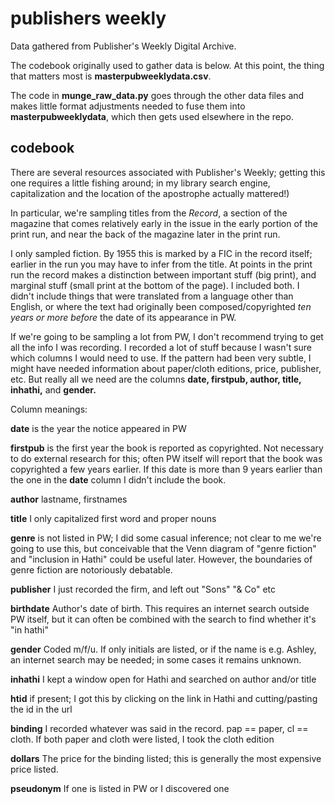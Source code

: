 publishers weekly
=================

Data gathered from Publisher's Weekly Digital Archive. 

The codebook originally used to gather data is below. At this point, the thing that matters most is **masterpubweeklydata.csv**.

The code in **munge_raw_data.py** goes through the other data files and makes little format adjustments needed to fuse them into **masterpubweeklydata**, which then gets used elsewhere in the repo.

codebook
--------
There are several resources associated with Publisher's Weekly; getting this one requires a little fishing around; in my library search engine, capitalization and the location of the apostrophe actually mattered!)

In particular, we're sampling titles from the *Record*, a section of the magazine that comes relatively early in the issue in the early portion of the print run, and near the back of the magazine later in the print run.

I only sampled fiction. By 1955 this is marked by a FIC in the record itself; earlier in the run you may have to infer from the title. At points in the print run the record makes a distinction between important stuff (big print), and marginal stuff (small print at the bottom of the page). I included both. I didn't include things that were translated from a language other than English, or where the text had originally been composed/copyrighted *ten years or more before* the date of its appearance in PW.

If we're going to be sampling a lot from PW, I don't recommend trying to get all the info I was recording. I recorded a lot of stuff because I wasn't sure which columns I would need to use. If the pattern had been very subtle, I might have needed information about paper/cloth editions, price, publisher, etc. But really all we need are the columns **date, firstpub, author, title, inhathi,** and **gender.**

Column meanings:

**date** is the year the notice appeared in PW

**firstpub** is the first year the book is reported as copyrighted. Not necessary to do external research for this; often PW itself will report that the book was copyrighted a few years earlier. If this date is more than 9 years earlier than the one in the **date** column I didn't include the book.

**author** lastname, firstnames

**title** I only capitalized first word and proper nouns

**genre** is not listed in PW; I did some casual inference; not clear to me we're going to use this, but conceivable that the Venn diagram of "genre fiction" and "inclusion in Hathi" could be useful later. However, the boundaries of genre fiction are notoriously debatable.

**publisher** I just recorded the firm, and left out "Sons" "& Co" etc

**birthdate** Author's date of birth. This requires an internet search outside PW itself, but it can often be combined with the search to find whether it's "in hathi"

**gender** Coded m/f/u. If only initials are listed, or if the name is e.g. Ashley, an internet search may be needed; in some cases it remains unknown.

**inhathi** I kept a window open for Hathi and searched on author and/or title

**htid** if present; I got this by clicking on the link in Hathi and cutting/pasting the id in the url

**binding** I recorded whatever was said in the record. pap == paper, cl == cloth. If both paper and cloth were listed, I took the cloth edition

**dollars** The price for the binding listed; this is generally the most expensive price listed.

**pseudonym** If one is listed in PW or I discovered one
